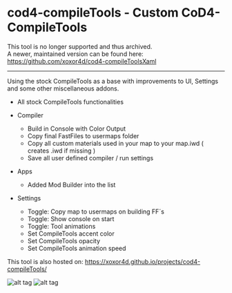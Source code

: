 # cod4-compileTools - Custom CoD4-CompileTools

This tool is no longer supported and thus archived.  
A newer, maintained version can be found here: https://github.com/xoxor4d/cod4-compileToolsXaml

---

Using the stock CompileTools as a base with improvements to UI, 
Settings and some other miscellaneous addons.

+ All stock CompileTools functionalities

+ Compiler
  - Build in Console with Color Output
  - Copy final FastFiles to usermaps folder
  - Copy all custom materials used in your map 
    to your map.iwd ( creates .iwd if missing )
  - Save all user defined compiler / run settings
  
+ Apps
  - Added Mod Builder into the list

+ Settings 
  - Toggle: Copy map to usermaps on building FF´s
  - Toggle: Show console on start
  - Toggle: Tool animations
  - Set CompileTools accent color
  - Set CompileTools opacity
  - Set CompileTools animation speed
  

This tool is also hosted on: https://xoxor4d.github.io/projects/cod4-compileTools/

![alt tag](https://i.imgur.com/lkhaNC2.jpg "Main") ![alt tag](https://i.imgur.com/rmNXdsg.jpg "Settings")
